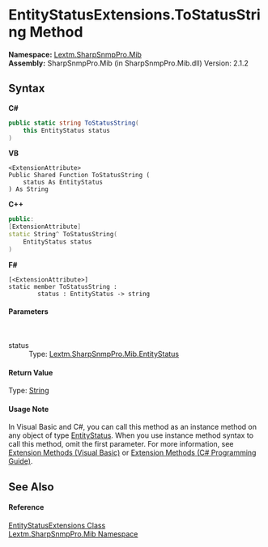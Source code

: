 # EntityStatusExtensions.ToStatusString Method 
 

**Namespace:**&nbsp;<a href="N_Lextm_SharpSnmpPro_Mib">Lextm.SharpSnmpPro.Mib</a><br />**Assembly:**&nbsp;SharpSnmpPro.Mib (in SharpSnmpPro.Mib.dll) Version: 2.1.2

## Syntax

**C#**<br />
``` C#
public static string ToStatusString(
	this EntityStatus status
)
```

**VB**<br />
``` VB
<ExtensionAttribute>
Public Shared Function ToStatusString ( 
	status As EntityStatus
) As String
```

**C++**<br />
``` C++
public:
[ExtensionAttribute]
static String^ ToStatusString(
	EntityStatus status
)
```

**F#**<br />
``` F#
[<ExtensionAttribute>]
static member ToStatusString : 
        status : EntityStatus -> string 

```


#### Parameters
&nbsp;<dl><dt>status</dt><dd>Type: <a href="T_Lextm_SharpSnmpPro_Mib_EntityStatus">Lextm.SharpSnmpPro.Mib.EntityStatus</a><br /></dd></dl>

#### Return Value
Type: <a href="https://docs.microsoft.com/dotnet/api/system.string" target="_blank" rel="noopener noreferrer">String</a>

#### Usage Note
In Visual Basic and C#, you can call this method as an instance method on any object of type <a href="T_Lextm_SharpSnmpPro_Mib_EntityStatus">EntityStatus</a>. When you use instance method syntax to call this method, omit the first parameter. For more information, see <a href="https://docs.microsoft.com/dotnet/visual-basic/programming-guide/language-features/procedures/extension-methods" target="_blank" rel="noopener noreferrer">Extension Methods (Visual Basic)</a> or <a href="https://docs.microsoft.com/dotnet/csharp/programming-guide/classes-and-structs/extension-methods" target="_blank" rel="noopener noreferrer">Extension Methods (C# Programming Guide)</a>.

## See Also


#### Reference
<a href="T_Lextm_SharpSnmpPro_Mib_EntityStatusExtensions">EntityStatusExtensions Class</a><br /><a href="N_Lextm_SharpSnmpPro_Mib">Lextm.SharpSnmpPro.Mib Namespace</a><br />